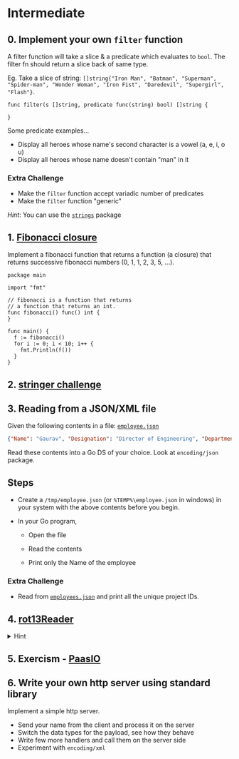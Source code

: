 # Intermediate

## 0. Implement your own `filter` function

  A filter function will take a slice & a predicate which evaluates to `bool`. The filter fn should return a slice back of same type.

Eg. Take a slice of string: `[]string{"Iron Man", "Batman", "Superman", "Spider-man", "Wonder Woman", "Iron Fist", "Daredevil", "Supergirl", "Flash"}`.

```golang
func filter(s []string, predicate func(string) bool) []string {

}
```

Some predicate examples...

- Display all heroes whose name's second character is a vowel (a, e, i, o u)
- Display all heroes whose name doesn't contain "man" in it

### Extra Challenge

- Make the `filter` function accept variadic number of predicates
- Make the `filter` function "generic"

*Hint*: You can use the [`strings`](https://pkg.go.dev/strings) package

## 1. [Fibonacci closure](https://tour.golang.org/moretypes/26)

  Implement a fibonacci function that returns a function (a closure) that returns successive fibonacci numbers (0, 1, 1, 2, 3, 5, ...).

  ```golang
  package main

  import "fmt"

  // fibonacci is a function that returns
  // a function that returns an int.
  func fibonacci() func() int {
  }

  func main() {
    f := fibonacci()
    for i := 0; i < 10; i++ {
      fmt.Println(f())
    }
  }
  ```

## 2. [stringer challenge](https://tour.golang.org/methods/18)

## 3. Reading from a JSON/XML file

Given the following contents in a file: [`employee.json`](https://github.com/AgarwalConsulting/Go-Training/tree/master/exercises/basic/reading/employee.json)

```json
{"Name": "Gaurav", "Designation": "Director of Engineering", "Department": "LnD", "ProjectID": 1001}
```

Read these contents into a Go DS of your choice. Look at `encoding/json` package.

## Steps

- Create a `/tmp/employee.json` (or `%TEMP%\employee.json` in windows) in your system with the above contents before you begin.

- In your Go program,

  - Open the file

  - Read the contents

  - Print only the Name of the employee

### Extra Challenge

- Read from [`employees.json`](https://github.com/AgarwalConsulting/Go-Training/tree/master/exercises/basic/reading/employees.json) and print all the unique project IDs.

## 4. [rot13Reader](https://tour.golang.org/methods/23)

<details>
  <summary>Hint</summary>

  ```golang
  package main

  import (
    "io"
    "os"
    "strings"
  )

  type rot13Reader struct {
    r io.Reader
  }

  func (reader *rot13Reader) Read(p []byte) (n int, err error) {
    n, err = reader.r.Read(p)

    // Perform the rot13 substitution

    return
  }

  func main() {
    s := strings.NewReader("Lbh penpxrq gur pbqr!")
    r := rot13Reader{s}
    io.Copy(os.Stdout, &r)
  }
  ```
</details>

## 5. Exercism - [PaasIO](https://github.com/AgarwalConsulting/Go-Training/tree/master/exercises/exercism/paasio)

## 6. Write your own http server using standard library

Implement a simple http server.

- Send your name from the client and process it on the server
- Switch the data types for the payload, see how they behave
- Write few more handlers and call them on the server side
- Experiment with `encoding/xml`
